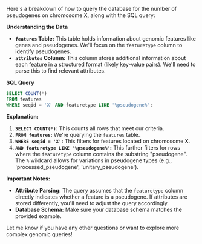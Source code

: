 Here's a breakdown of how to query the database for the number of pseudogenes on chromosome X, along with the SQL query:

**Understanding the Data**

* **`features` Table:** This table holds information about genomic features like genes and pseudogenes.  We'll focus on the `featuretype` column to identify pseudogenes.
* **`attributes` Column:** This column stores additional information about each feature in a structured format (likely key-value pairs). We'll need to parse this to find relevant attributes.

**SQL Query**

```sql
SELECT COUNT(*) 
FROM features
WHERE seqid = 'X' AND featuretype LIKE '%pseudogene%';
```

**Explanation:**

1. **`SELECT COUNT(*)`:** This counts all rows that meet our criteria.
2. **`FROM features`:** We're querying the `features` table.
3. **`WHERE seqid = 'X'`:**  This filters for features located on chromosome X.
4. **`AND featuretype LIKE '%pseudogene%'`:** This further filters for rows where the `featuretype` column contains the substring "pseudogene". The `%` wildcard allows for variations in pseudogene types (e.g., 'processed_pseudogene', 'unitary_pseudogene').

**Important Notes:**

* **Attribute Parsing:**  The query assumes that the `featuretype` column directly indicates whether a feature is a pseudogene. If attributes are stored differently, you'll need to adjust the query accordingly.
* **Database Schema:** Make sure your database schema matches the provided example.


Let me know if you have any other questions or want to explore more complex genomic queries!